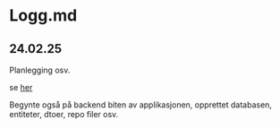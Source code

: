 # Logg.md

## 24.02.25

Planlegging osv.

se [her](https://github.com/Kireobat/testfagprove/blob/master/docs/plan.md)

Begynte også på backend biten av applikasjonen, opprettet databasen, entiteter, dtoer, repo filer osv.
